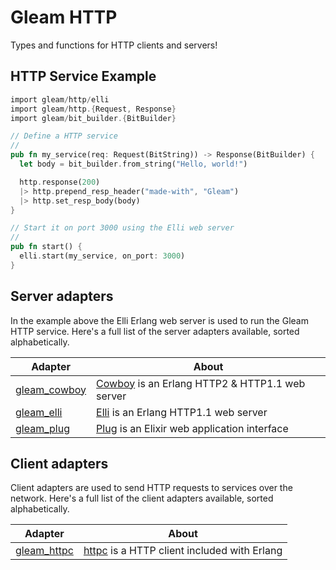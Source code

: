 # Gleam HTTP

Types and functions for HTTP clients and servers!

## HTTP Service Example

```rust
import gleam/http/elli
import gleam/http.{Request, Response}
import gleam/bit_builder.{BitBuilder}

// Define a HTTP service
//
pub fn my_service(req: Request(BitString)) -> Response(BitBuilder) {
  let body = bit_builder.from_string("Hello, world!")

  http.response(200)
  |> http.prepend_resp_header("made-with", "Gleam")
  |> http.set_resp_body(body)
}

// Start it on port 3000 using the Elli web server
//
pub fn start() {
  elli.start(my_service, on_port: 3000)
}
```

## Server adapters

In the example above the Elli Erlang web server is used to run the Gleam HTTP
service. Here's a full list of the server adapters available, sorted
alphabetically.

| Adapter                        | About                                                    |
| ---                            | ---                                                      |
| [gleam_cowboy][cowboy-adapter] | [Cowboy][cowboy] is an Erlang HTTP2 & HTTP1.1 web server |
| [gleam_elli][elli-adapter]     | [Elli][elli] is an Erlang HTTP1.1 web server             |
| [gleam_plug][plug-adapter]     | [Plug][plug] is an Elixir web application interface      |

[cowboy]:https://github.com/ninenines/cowboy
[cowboy-adapter]: https://github.com/gleam-lang/cowboy
[elli]:https://github.com/elli-lib/elli
[elli-adapter]: https://github.com/gleam-lang/elli
[plug]:https://github.com/elli-lib/elli
[plug-adapter]: https://github.com/gleam-lang/plug

## Client adapters

Client adapters are used to send HTTP requests to services over the network.
Here's a full list of the client adapters available, sorted alphabetically.

| Adapter                      | About                                                |
| ---                          | ---                                                  |
| [gleam_httpc][httpc-adapter] | [httpc][httpc] is a HTTP client included with Erlang |

[httpc]: https://erlang.org/doc/man/httpc.html
[httpc-adapter]: https://github.com/gleam-lang/httpc
